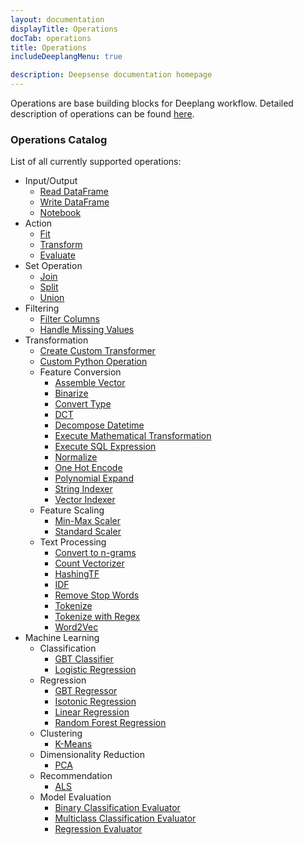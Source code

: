 ```yaml
---
layout: documentation
displayTitle: Operations
docTab: operations
title: Operations
includeDeeplangMenu: true

description: Deepsense documentation homepage
---
```


Operations are base building blocks for Deeplang workflow.
Detailed description of operations can be found [here](deeplang_overview.html#operations).

### Operations Catalog
List of all currently supported operations:

* Input/Output
  * [Read DataFrame](operations/read_dataframe.html)
  * [Write DataFrame](operations/write_dataframe.html)
  * [Notebook](operations/notebook.html)
* Action
  * [Fit](operations/fit.html)
  * [Transform](operations/transform.html)
  * [Evaluate](operations/evaluate.html)
* Set Operation
  * [Join](operations/join.html)
  * [Split](operations/split.html)
  * [Union](operations/union.html)
* Filtering
  * [Filter Columns](operations/filter_columns.html)
  * [Handle Missing Values](operations/handle_missing_values.html)
* Transformation
  * [Create Custom Transformer](operations/create_custom_transformer.html)
  * [Custom Python Operation](operations/custom_python_operation.html)
  * Feature Conversion
    * [Assemble Vector](operations/assemble_vector.html)
    * [Binarize](operations/binarize.html)
    * [Convert Type](operations/convert_type.html)
    * [DCT](operations/dct.html)
    * [Decompose Datetime](operations/decompose_datetime.html)
    * [Execute Mathematical Transformation](operations/execute_mathematical_transformation.html)
    * [Execute SQL Expression](operations/execute_sql_expression.html)
    * [Normalize](operations/normalize.html)
    * [One Hot Encode](operations/one_hot_encode.html)
    * [Polynomial Expand](operations/polynomial_expand.html)
    * [String Indexer](operations/string_indexer.html)
    * [Vector Indexer](operations/vector_indexer.html)
  * Feature Scaling
    * [Min-Max Scaler](operations/min-max_scaler.html)
    * [Standard Scaler](operations/standard_scaler.html)
  * Text Processing
    * [Convert to n-grams](operations/convert_to_n-grams.html)
    * [Count Vectorizer](operations/count_vectorizer.html)
    * [HashingTF](operations/hashingtf.html)
    * [IDF](operations/idf.html)
    * [Remove Stop Words](operations/remove_stop_words.html)
    * [Tokenize](operations/tokenize.html)
    * [Tokenize with Regex](operations/tokenize_with_regex.html)
    * [Word2Vec](operations/word2vec.html)
* Machine Learning
  * Classification
    * [GBT Classifier](operations/gbt_classifier.html)
    * [Logistic Regression](operations/logistic_regression.html)
  * Regression
    * [GBT Regressor](operations/gbt_regressor.html)
    * [Isotonic Regression](operations/isotonic_regression.html)
    * [Linear Regression](operations/linear_regression.html)
    * [Random Forest Regression](operations/random_forest_regression.html)
  * Clustering
    * [K-Means](operations/k-means.html)
  * Dimensionality Reduction
    * [PCA](operations/pca.html)
  * Recommendation
    * [ALS](operations/als.html)
  * Model Evaluation
    * [Binary Classification Evaluator](operations/binary_classification_evaluator.html)
    * [Multiclass Classification Evaluator](operations/multiclass_classification_evaluator.html)
    * [Regression Evaluator](operations/regression_evaluator.html)
